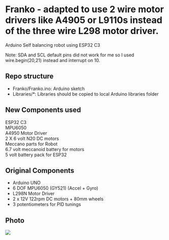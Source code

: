 Franko   - adapted to use 2 wire motor drivers like A4905 or L9110s instead of the three wire L298 motor driver.
======

Arduino Self balancing robot  using ESP32 C3

Note: SDA and SCL default pins did not work for me so I used wire.begin(20,21) instead and interrupt on 10.

Repo structure
--------------
* Franko/Franko.ino: Arduino sketch
* Libraries/*: Libraries should be copied to local Arduino libraries folder

New Components used
--------------------
ESP32 C3  
MPU6050  
A4950 Motor Driver  
2 X 6 volt N20 DC motors  
Meccano parts for Robot  
6.7 volt meccanoid battery for motors  
5 volt battery pack for ESP32  


Original Components
----------
* Arduino UNO
* 6 DOF MPU6050 (GY521) (Accel + Gyro)
* L298N Motor Driver
* 2 x 12V 122rpm DC motors + 80mm wheels
* 3 potentiometers for PID tunings

Photo
-----

[![](https://dl.dropboxusercontent.com/u/18883987/Franko.jpg)](https://dl.dropboxusercontent.com/u/18883987/Franko.jpg)
